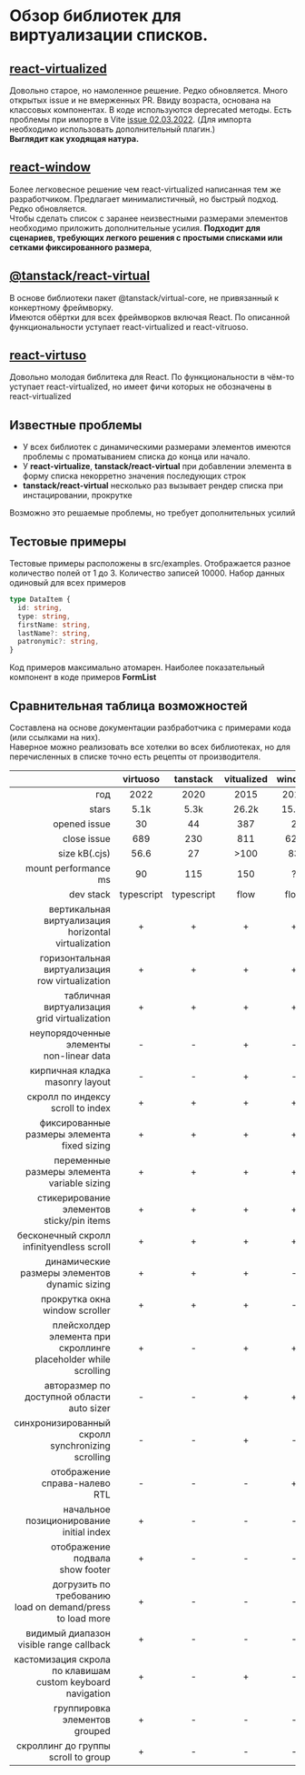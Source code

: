 # Обзор библиотек для виртуализации списков.

## [react-virtualized](https://www.npmjs.com/package/react-virtualized)

Довольно старое, но намоленное решение. Редко обновляется. Много открытых issue и не вмерженных PR.
Ввиду возраста, основана на классовых компонентах. В коде используются deprecated методы.
Есть проблемы при импорте в Vite [issue 02.03.2022](https://github.com/bvaughn/react-virtualized/issues/1722).
(Для импорта необходимо использовать дополнительный плагин.)  
**Выглядит как уходящая натура.**

## [react-window](https://www.npmjs.com/package/react-window)

Более легковесное решение чем react-virtualized написанная тем же разработчиком.
Предлагает минималистичный, но быстрый подход. Редко обновляется.  
Чтобы сделать список с заранее неизвестными размерами элементов необходимо приложить дополнительные усилия.
**Подходит для сценариев, требующих легкого решения с простыми списками или сетками фиксированного размера**,

## [@tanstack/react-virtual](https://www.npmjs.com/package/@tanstack/react-virtual)

В основе библиотеки пакет @tanstack/virtual-core, не привязанный к конкертному фреймворку.  
Имеются обёртки для всех фреймворков включая React. По описанной функциональности уступает react-virtualized и react-vitruoso.

## [react-virtuso](https://www.npmjs.com/package/react-virtuoso)

Довольно молодая библитека для React. По функциональности в чём-то уступает react-virtualized, но имеет фичи которых не обозначены в react-virtualized

## Известные проблемы

- У всех библиотек с динамическими размерами элементов имеются проблемы с проматыванием списка до конца или начало.
- У **react-virtualize**, **tanstack/react-virtual** при добавлении элемента в форму списка некорретно значения последующих строк
- **tanstack/react-virtual** несколько раз вызывает рендер списка при инстацировании, прокрутке

Возможно это решаемые проблемы, но требует дополнительных усилий

## Тестовые примеры

Тестовые примеры расположены в src/examples. Отображается разное количество полей от 1 до 3.
Количество записей 10000. Набор данных одиновый для всех примеров

```ts
type DataItem {
  id: string,
  type: string,
  firstName: string,
  lastName?: string,
  patronymic?: string,
}
```

Код примеров максимально атомарен. Наиболее показательный компонент в коде примеров **FormList**

## Сравнительная таблица возможностей

Составлена на основе документации разбработчика с примерами кода (или ссылками на них).  
Наверное можно реализовать все хотелки во всех библиотеках, но для перечисленных в списке точно есть рецепты от производителя.

|              | virtuoso  | tanstack  | vitualized  |  window |
|         ---: |   :---:   |   :---:   |    :---:    |  :---:  |
| год | 2022 | 2020 | 2015 | 2018 |
| stars | 5.1k | 5.3k | 26.2k | 15.7k |
| opened issue | 30 | 44 | 387 | 2 |
| close issue | 689 | 230 | 811 | 623 |
| size kB(.cjs) | 56.6 | 27 | >100 | 83 |
| mount performance ms | 90 | 115 | 150 | ? |
| dev stack | typescript | typescript | flow | flow |
| вертикальная виртуализация <br/> horizontal virtualization | + | + | + | + |
| горизонтальная виртуализация <br/> row virtualization | + | + | + | + |
| табличная виртуализация <br/> grid virtualization | + | + | + | + |
| неупорядоченные элементы <br/> non-linear data | - | - | + | - |
| кирпичная кладка <br/> masonry layout | - | - | + | - |
| скролл по индексу <br/> scroll to index | + | + | + | + |
| фиксированные размеры элемента <br/> fixed sizing | + | + | + | + |
| переменные размеры элемента <br/> variable sizing | + | + | + | + |
| стикерирование элементов <br/> sticky/pin items | + | + | + | + |
| бесконечный скролл <br/> infinityendless scroll | + | + | + | + |
| динамические размеры элементов <br/> dynamic sizing | + | + | + | - |
| прокрутка окна <br/> window scroller | + | + | + | - |
| плейсхолдер элемента при скроллинге <br/> placeholder while scrolling | + | - | + | + |
| авторазмер по доступной области <br/> auto sizer | - | - | + | + |
| синхронизированный скролл <br/> synchronizing scrolling | - | - | + | - |
| отображение справа-налево <br/> RTL | - | - | - | + |
| начальное позиционирование <br/> initial index  | + | - | - | - |
| отображение подвала <br/> show footer  | + | - | - | - |
| догрузить по требованию <br/> load on demand/press to load more  | + | - | - | - |
| видимый диапазон <br/> visible range callback  | + | - | - | - |
| кастомизация скрола по клавишам <br/> custom keyboard navigation | + | - | + | - |
| группировка элементов <br/> grouped  | + | - | - | - |
| скроллинг до группы <br/> scroll to group  | + | - | - | - |

